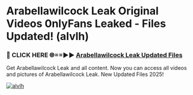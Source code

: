 # Arabellawilcock Leak Original Videos 0nlyFans Leaked - Files Updated! (alvlh)

<h3>🔴 CLICK HERE 🌐==►► <a href="https://tinyurl.com/4seja8ks" rel="nofollow">Arabellawilcock Leak Updated Files</a></h3>

Get Arabellawilcock Leak and all content. Now you can access all videos and pictures of Arabellawilcock Leak. New Updated Files 2025!

[![alvlh](https://i.imgur.com/EWjZXRe.gif)](https://tinyurl.com/4seja8ks)
